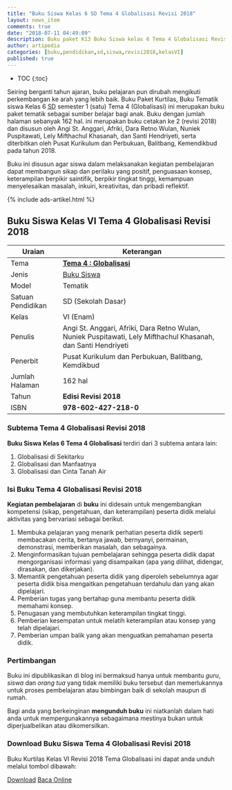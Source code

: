 ```yaml
---
title: "Buku Siswa Kelas 6 SD Tema 4 Globalisasi Revisi 2018"
layout: news_item
comments: true
date: "2018-07-11 04:49:09"
description: Buku paket K13 Buku Siswa kelas 6 Tema 4 Globalisasi Revisi 2018 merupakan buku paket tematik kurikulum 2013 revisi 2018 terdiri dari 3 subTema.
author: artipedia
categories: [buku,pendidikan,sd,siswa,revisi2018,kelasVI]
published: true
---
```

* TOC
{:toc}

<script type="application/ld+json">
{
  "@context":"http://schema.org",
  "@type":"Book",
  "name" : "{{ page.title }}",
  "author": {
    "@type":"Person",
    "name":"Angi St. Anggari, Afriki, Dara Retno Wulan, Nuniek Puspitawati, Lely Mifthachul Khasanah, dan Santi Hendriyeti"
  },
  "url" : "{{ site.url }}{{ page.url }}",
  "workExample" : [{
    "@type": "Book",
    "isbn": "978-602-427-218-0",
    "bookEdition": "Revisi 2018",
    "bookFormat": "http://schema.org/Hardcover",
    "potentialAction":{
    "@type":"ReadAction",
    "target":
      {
        "@type":"EntryPoint",
        "urlTemplate":"{{ site.url }}{{ page.url }}",
        "actionPlatform":[
          "http://schema.org/DesktopWebPlatform",
          "http://schema.org/IOSPlatform",
          "http://schema.org/AndroidPlatform"
        ]
      }
      }
    }
    ]
    }
 
</script>

Seiring berganti tahun ajaran, buku pelajaran pun dirubah mengikuti perkembangan ke arah yang lebih baik. Buku Paket Kurtilas, Buku Tematik siswa Kelas 6 <acronym title="Sekolah Dasar">SD</acronym> semester 1 (satu) Tema 4 (Globalisasi) ini merupakan buku paket tematik sebagai sumber belajar bagi anak. Buku dengan jumlah halaman sebanyak 162 hal. ini merupakan buku cetakan ke 2 (revisi 2018) dan disusun oleh Angi St. Anggari, Afriki, Dara Retno Wulan, Nuniek Puspitawati, Lely Mifthachul Khasanah, dan Santi Hendriyeti, serta diterbitkan oleh Pusat Kurikulum dan Perbukuan, Balitbang, Kemendikbud pada tahun 2018. 

Buku ini disusun agar siswa dalam melaksanakan kegiatan pembelajaran dapat membangun sikap dan perilaku yang positif, penguasaan konsep, keterampilan berpikir saintifik, berpikir tingkat tinggi, kemampuan menyelesaikan masalah, inkuiri, kreativitas, dan pribadi reflektif.

{% include ads-artikel.html %}

## Buku Siswa Kelas VI Tema 4 Globalisasi Revisi 2018

|Uraian|Keterangan|
| --- | --- |
|Tema|<a href="/wiki/buku-siswa-kelas-6-tema-4-globalisasi-revisi-2018.html" title="Buku Siswa Kelas 6 SD Tema 4 Globalisasi Revisi 2018"><strong>Tema 4 : Globalisasi </strong></a>|
|Jenis|<a href="/buku" title="Buku Siswa" target="_blank">Buku Siswa</a>|
|Model|Tematik|
|Satuan Pendidikan|SD (Sekolah Dasar)|
Kelas|VI (Enam)|
Penulis|Angi St. Anggari, Afriki, Dara Retno Wulan, Nuniek Puspitawati, Lely Mifthachul Khasanah, dan Santi Hendriyeti|
|Penerbit|Pusat Kurikulum dan Perbukuan, Balitbang, Kemdikbud|
|Jumlah Halaman|162 hal|
|Tahun|<strong>Edisi Revisi 2018</strong>|
|ISBN|<strong>978-602-427-218-0</strong>|

### Subtema Tema 4 Globalisasi Revisi 2018
<strong>Buku Siswa</strong> <strong>Kelas 6 Tema 4 Globalisasi</strong> terdiri dari 3 subtema antara lain: 
1. Globalisasi di Sekitarku
2. Globalisasi dan Manfaatnya
3. Globalisasi dan Cinta Tanah Air

### Isi Buku Tema 4 Globalisasi Revisi 2018

<b>Kegiatan pembelajaran</b> di <b>buku</b> ini didesain untuk mengembangkan kompetensi (sikap, pengetahuan, dan keterampilan) peserta didik melalui aktivitas yang bervariasi sebagai berikut.
<ol><li>Membuka pelajaran yang menarik perhatian peserta didik seperti membacakan cerita, bertanya jawab, bernyanyi, permainan, demonstrasi, memberikan masalah, dan sebagainya.</li><li>Menginformasikan tujuan pembelajaran sehingga peserta didik dapat mengorganisasi informasi yang disampaikan (apa yang dilihat, didengar, dirasakan, dan dikerjakan).</li><li>Memantik pengetahuan peserta didik yang diperoleh sebelumnya agar peserta didik bisa mengaitkan pengetahuan terdahulu dan yang akan dipelajari.</li><li>Pemberian tugas yang bertahap guna membantu peserta didik memahami konsep.</li><li>Penugasan yang membutuhkan keterampilan tingkat tinggi.</li><li>Pemberian kesempatan untuk melatih keterampilan atau konsep yang telah dipelajari.</li><li>Pemberian umpan balik yang akan menguatkan pemahaman peserta didik.</li></ol>
  
### Pertimbangan
Buku ini dipublikasikan di blog ini bermaksud hanya untuk membantu _guru_, _siswa_ dan _orang tua_ yang tidak memiliki buku tersebut dan memerlukannya untuk proses pembelajaran atau bimbingan baik di sekolah maupun di rumah.

Bagi anda yang berkeinginan <b>mengunduh buku</b> ini niatkanlah dalam hati anda untuk mempergunakannya sebagaimana mestinya bukan untuk diperjualbelikan atau dikomersilkan.
  
### Download Buku Siswa Tema 4 Globalisasi Revisi 2018
Buku Kurtilas Kelas VI Revisi 2018 Tema Globalisasi ini dapat anda unduh melalui tombol dibawah:
<p class="center"><a class="button download" href="https://docs.google.com/uc?export=download&id=1Zv5L4U4HPKGM-XpM7HWHsdVBMZp307DI" rel="nofollow" target="_blank" title="Download">Download</a>
<a class="button demo open-dialog" href="https://drive.google.com/file/d/1Zv5L4U4HPKGM-XpM7HWHsdVBMZp307DI/preview" Title="Baca Online" rel="nofollow">Baca Online</a></p>

